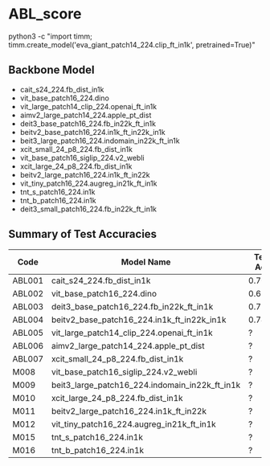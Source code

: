 # ABL_score

python3 -c "import timm; timm.create_model('eva_giant_patch14_224.clip_ft_in1k', pretrained=True)"

## Backbone Model

- cait_s24_224.fb_dist_in1k
- vit_base_patch16_224.dino
- vit_large_patch14_clip_224.openai_ft_in1k
- aimv2_large_patch14_224.apple_pt_dist
- deit3_base_patch16_224.fb_in22k_ft_in1k
- beitv2_base_patch16_224.in1k_ft_in22k_in1k
- beit3_large_patch16_224.indomain_in22k_ft_in1k
- xcit_small_24_p8_224.fb_dist_in1k
- vit_base_patch16_siglip_224.v2_webli
- xcit_large_24_p8_224.fb_dist_in1k
- beitv2_large_patch16_224.in1k_ft_in22k
- vit_tiny_patch16_224.augreg_in21k_ft_in1k
- tnt_s_patch16_224.in1k
- tnt_b_patch16_224.in1k
- deit3_small_patch16_224.fb_in22k_ft_in1k

## Summary of Test Accuracies

| Code | Model Name | Test Acc |
|------|------------|----------|
| ABL001 | cait_s24_224.fb_dist_in1k | 0.7096 |
| ABL002 | vit_base_patch16_224.dino | 0.6767 |
| ABL003 | deit3_base_patch16_224.fb_in22k_ft_in1k | 0.7225 |
| ABL004 | beitv2_base_patch16_224.in1k_ft_in22k_in1k | 0.7489 |
| ABL005 | vit_large_patch14_clip_224.openai_ft_in1k | ? |
| ABL006 | aimv2_large_patch14_224.apple_pt_dist | ? |
| ABL007 | xcit_small_24_p8_224.fb_dist_in1k | ? |
| M008 | vit_base_patch16_siglip_224.v2_webli | ? |
| M009 | beit3_large_patch16_224.indomain_in22k_ft_in1k | ? |
| M010 | xcit_large_24_p8_224.fb_dist_in1k | ? |
| M011 | beitv2_large_patch16_224.in1k_ft_in22k | ? |
| M012 | vit_tiny_patch16_224.augreg_in21k_ft_in1k | ? |
| M015 | tnt_s_patch16_224.in1k | ? |
| M016 | tnt_b_patch16_224.in1k | ? |